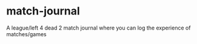 # match-journal
A league/left 4 dead 2 match journal where you can log the experience of matches/games
